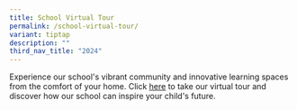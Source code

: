 ```yaml
---
title: School Virtual Tour
permalink: /school-virtual-tour/
variant: tiptap
description: ""
third_nav_title: "2024"
---
```

<p>Experience our school's vibrant community and innovative learning spaces
from the comfort of your home. Click <a href="https://4d.silvrcraft.com/brpsvt/" rel="noopener noreferrer nofollow" target="_blank">here</a> to take our virtual tour
and discover how our school can inspire your child's future.</p>
<p></p>